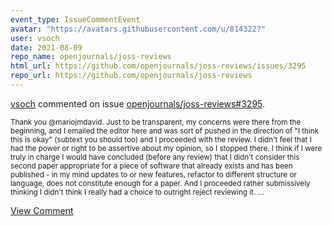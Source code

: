 ```yaml
---
event_type: IssueCommentEvent
avatar: "https://avatars.githubusercontent.com/u/814322?"
user: vsoch
date: 2021-08-09
repo_name: openjournals/joss-reviews
html_url: https://github.com/openjournals/joss-reviews/issues/3295
repo_url: https://github.com/openjournals/joss-reviews
---
```


<a href='https://github.com/vsoch' target='_blank'>vsoch</a> commented on issue <a href='https://github.com/openjournals/joss-reviews/issues/3295' target='_blank'>openjournals/joss-reviews#3295</a>.

<small>Thank you @mariojmdavid. Just to be transparent, my concerns were there from the beginning, and I emailed the editor here and was sort of pushed in the direction of "I think this is okay" (subtext you should too) and I proceeded with the review. I didn't feel that I had the power or right to be assertive about my opinion, so I stopped there. I think if I were truly in charge I would have concluded (before any review) that I didn't consider this second paper appropriate for a piece of software that already exists and has been published - in my mind updates to or new features, refactor to different structure or language, does not constitute enough for a paper. And I proceeded rather submissively thinking I didn't think I really had a choice to outright reject reviewing it. ...</small>

<a href='https://github.com/openjournals/joss-reviews/issues/3295' target='_blank'>View Comment</a>